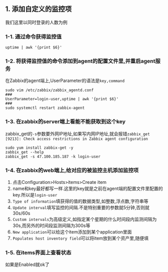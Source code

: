 ## 1. 添加自定义的监控项
我们这里以同时登录的人数为例
### 1-1. 通过命令获得监控值
```
uptime | awk '{print $6}'
```

### 1-2. 将获得监控值的命令添加到agent的配置文件里,并重启agent服务
在Zabbix的agent端上,UserParameter的语法是`key,command`
```
sudo vim /etc/zabbix/zabbix_agentd.conf
###
UserParameter=login-user,uptime | awk '{print $6}'
###
sudo systemctl restart zabbix-agent
```
### 1-3. 在zabbix的server端上看能不能获取到这个key
zabbix_get的`-s`参数要外网IP地址,如果写内网IP地址,就会报错`zabbix_get [9213]: Check access restrictions in Zabbix agent configuration`
```
sudo yum install zabbix-get -y
zabbix_get --help
zabbix_get -s 47.100.185.187 -k login-user
```
### 1-4. 在zabbix的web端上,给对应的被监控主机添加监控项
1. 点击Configuration>Hosts>items>Create item
2. name和key最好都写一样.这里的key就是之前在agent端的配置文件里配置的key.所以是`login-user`
3. `Type of information`填获得的值的数据类型,如整数,浮点数,字符串等
4. `Update interval`填写监控的间隔.不是特别重要的参数就5分钟,否则就30s/60s
5. `Custom intervals`为高级定义,如指定某个星期的什么时间段内监测间隔为30s,而另外的时间段监测间隔为300s等
6. `New application`可以给这个item添加到某个application里面
7. `Populates host inventory field`可以将item放到某个资产里,随便填

### 1-5. 在items界面上查看状态
如果是Enabled就ok了
